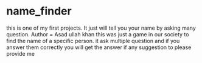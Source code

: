 # name_finder
this is one of my first projects. It just will tell you your name by asking many question.
Author = Asad ullah khan
this was just a game in our society to find the name of a specific person.
it ask multiple question and if you answer them correctly you will get the answer
if any suggestion to please provide me
